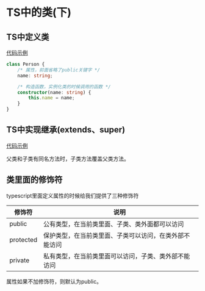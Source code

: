# TS中的类(下)

## TS中定义类

[代码示例](../../demo/lesson_05/demo1/index.ts)
```ts
class Person {
    /* 属性，前面省略了public关键字 */
    name: string;

    /* 构造函数，实例化类的时候调用的函数 */
    constructor(name: string) {
        this.name = name;
    }
}
```

## TS中实现继承(extends、super)

[代码示例](../../demo/lesson_05/demo2/index.ts)

父类和子类有同名方法时，子类方法覆盖父类方法。

## 类里面的修饰符

typescript里面定义属性的时候给我们提供了三种修饰符

|修饰符|说明|
|-|-|
|public|公有类型，在当前类里面、子类、类外面都可以访问|
|protected|保护类型，在当前类里面、子类可以访问，在类外部不能访问|
|private|私有类型，在当前类里面可以访问，子类、类外部不能访问|

属性如果不加修饰符，则默认为public。